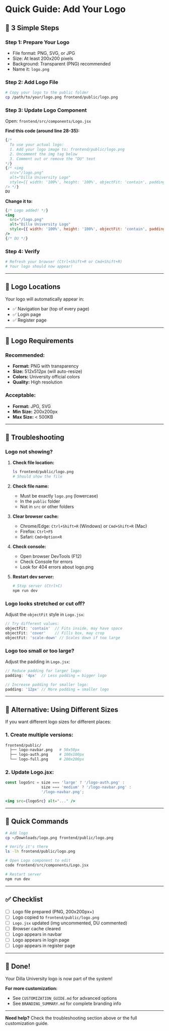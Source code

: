 # Quick Guide: Add Your Logo

## 🚀 3 Simple Steps

### **Step 1: Prepare Your Logo**
- File format: PNG, SVG, or JPG
- Size: At least 200x200 pixels
- Background: Transparent (PNG) recommended
- Name it: `logo.png`

### **Step 2: Add Logo File**
```bash
# Copy your logo to the public folder
cp /path/to/your/logo.png frontend/public/logo.png
```

### **Step 3: Update Logo Component**

Open: `frontend/src/components/Logo.jsx`

**Find this code (around line 28-35):**
```jsx
{/* 
  To use your actual logo:
  1. Add your logo image to: frontend/public/logo.png
  2. Uncomment the img tag below
  3. Comment out or remove the "DU" text
*/}
{/* <img 
  src="/logo.png" 
  alt="Dilla University Logo" 
  style={{ width: '100%', height: '100%', objectFit: 'contain', padding: '8px' }}
/> */}
DU
```

**Change it to:**
```jsx
{/* Logo added! */}
<img 
  src="/logo.png" 
  alt="Dilla University Logo" 
  style={{ width: '100%', height: '100%', objectFit: 'contain', padding: '8px' }}
/>
{/* DU */}
```

### **Step 4: Verify**
```bash
# Refresh your browser (Ctrl+Shift+R or Cmd+Shift+R)
# Your logo should now appear!
```

---

## 📍 Logo Locations

Your logo will automatically appear in:
- ✅ Navigation bar (top of every page)
- ✅ Login page
- ✅ Register page

---

## 🎨 Logo Requirements

### **Recommended:**
- **Format:** PNG with transparency
- **Size:** 512x512px (will auto-resize)
- **Colors:** University official colors
- **Quality:** High resolution

### **Acceptable:**
- **Format:** JPG, SVG
- **Min Size:** 200x200px
- **Max Size:** < 500KB

---

## 🔧 Troubleshooting

### **Logo not showing?**

1. **Check file location:**
   ```bash
   ls frontend/public/logo.png
   # Should show the file
   ```

2. **Check file name:**
   - Must be exactly `logo.png` (lowercase)
   - In the `public` folder
   - Not in `src` or other folders

3. **Clear browser cache:**
   - Chrome/Edge: `Ctrl+Shift+R` (Windows) or `Cmd+Shift+R` (Mac)
   - Firefox: `Ctrl+F5`
   - Safari: `Cmd+Option+R`

4. **Check console:**
   - Open browser DevTools (F12)
   - Check Console for errors
   - Look for 404 errors about logo.png

5. **Restart dev server:**
   ```bash
   # Stop server (Ctrl+C)
   npm run dev
   ```

### **Logo looks stretched or cut off?**

Adjust the `objectFit` style in `Logo.jsx`:
```jsx
// Try different values:
objectFit: 'contain'  // Fits inside, may have space
objectFit: 'cover'    // Fills box, may crop
objectFit: 'scale-down' // Scales down if too large
```

### **Logo too small or too large?**

Adjust the padding in `Logo.jsx`:
```jsx
// Reduce padding for larger logo:
padding: '4px'  // Less padding = bigger logo

// Increase padding for smaller logo:
padding: '12px' // More padding = smaller logo
```

---

## 🎯 Alternative: Using Different Sizes

If you want different logo sizes for different places:

### **1. Create multiple versions:**
```bash
frontend/public/
  ├── logo-navbar.png   # 50x50px
  ├── logo-auth.png     # 100x100px
  └── logo-full.png     # 200x200px
```

### **2. Update Logo.jsx:**
```jsx
const logoSrc = size === 'large' ? '/logo-auth.png' : 
                size === 'medium' ? '/logo-navbar.png' : 
                '/logo-navbar.png';

<img src={logoSrc} alt="..." />
```

---

## 📝 Quick Commands

```bash
# Add logo
cp ~/Downloads/logo.png frontend/public/logo.png

# Verify it's there
ls -lh frontend/public/logo.png

# Open Logo component to edit
code frontend/src/components/Logo.jsx

# Restart server
npm run dev
```

---

## ✅ Checklist

- [ ] Logo file prepared (PNG, 200x200px+)
- [ ] Logo copied to `frontend/public/logo.png`
- [ ] `Logo.jsx` updated (img uncommented, DU commented)
- [ ] Browser cache cleared
- [ ] Logo appears in navbar
- [ ] Logo appears in login page
- [ ] Logo appears in register page

---

## 🎉 Done!

Your Dilla University logo is now part of the system!

**For more customization:**
- See `CUSTOMIZATION_GUIDE.md` for advanced options
- See `BRANDING_SUMMARY.md` for complete branding info

---

**Need help?** Check the troubleshooting section above or the full customization guide.

